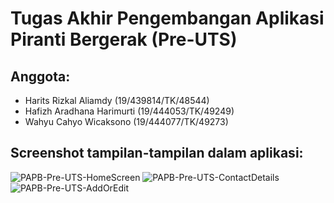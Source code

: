 # Tugas Akhir Pengembangan Aplikasi Piranti Bergerak (Pre-UTS)

## Anggota:

* Harits Rizkal Aliamdy (19/439814/TK/48544)
* Hafizh Aradhana Harimurti (19/444053/TK/49249)
* Wahyu Cahyo Wicaksono (19/444077/TK/49273)

## Screenshot tampilan-tampilan dalam aplikasi:
![PAPB-Pre-UTS-HomeScreen](https://user-images.githubusercontent.com/64583473/136967425-ce2db983-b3f6-45ad-a20f-586670815fb4.png)
![PAPB-Pre-UTS-ContactDetails](https://user-images.githubusercontent.com/64583473/136967413-a3def38a-b135-4f13-b89f-a4c0f1c575c2.png)
![PAPB-Pre-UTS-AddOrEdit](https://user-images.githubusercontent.com/64583473/136967430-82605f59-78a5-496d-a425-eebce9073499.png)
